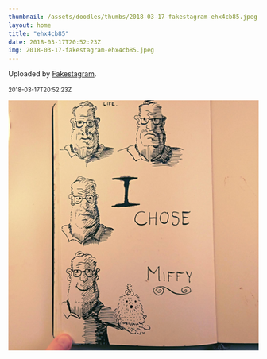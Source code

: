 ```yaml
---
thumbnail: /assets/doodles/thumbs/2018-03-17-fakestagram-ehx4cb85.jpeg
layout: home
title: "ehx4cb85"
date: 2018-03-17T20:52:23Z
img: 2018-03-17-fakestagram-ehx4cb85.jpeg
---
```


Uploaded by [Fakestagram](https://github.com/opyate/fakestagram).

<small>2018-03-17T20:52:23Z</small>

![Uploaded by Fakestagram](/assets/doodles/original/2018-03-17-fakestagram-ehx4cb85.jpeg)
